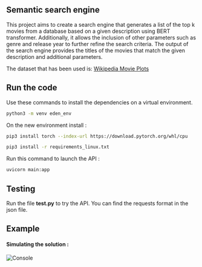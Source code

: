 ## Semantic search engine

This project aims to create a search engine that generates a list of the top k movies from a database based on a given description using BERT transformer. Additionally, it allows the inclusion of other parameters such as genre and release year to further refine the search criteria. The output of the search engine provides the titles of the movies that match the given description and additional parameters.


The dataset that has been used is: [Wikipedia Movie Plots](https://www.kaggle.com/datasets/jrobischon/wikipedia-movie-plots) 
## Run the code

Use these commands to install the dependencies on a virtual environment.

```bash
python3 -m venv eden_env
```

On the new environment install :

```bash
pip3 install torch --index-url https://download.pytorch.org/whl/cpu
```
```bash
pip3 install -r requirements_linux.txt
```

Run this command to launch the API :
```bash
uvicorn main:app
```

## Testing
Run the file **test.py** to try the API. You can find the requests
format in the json file.


## Example
#### Simulating the solution :
![Console](https://www.pixenli.com/image/tmknRv12)